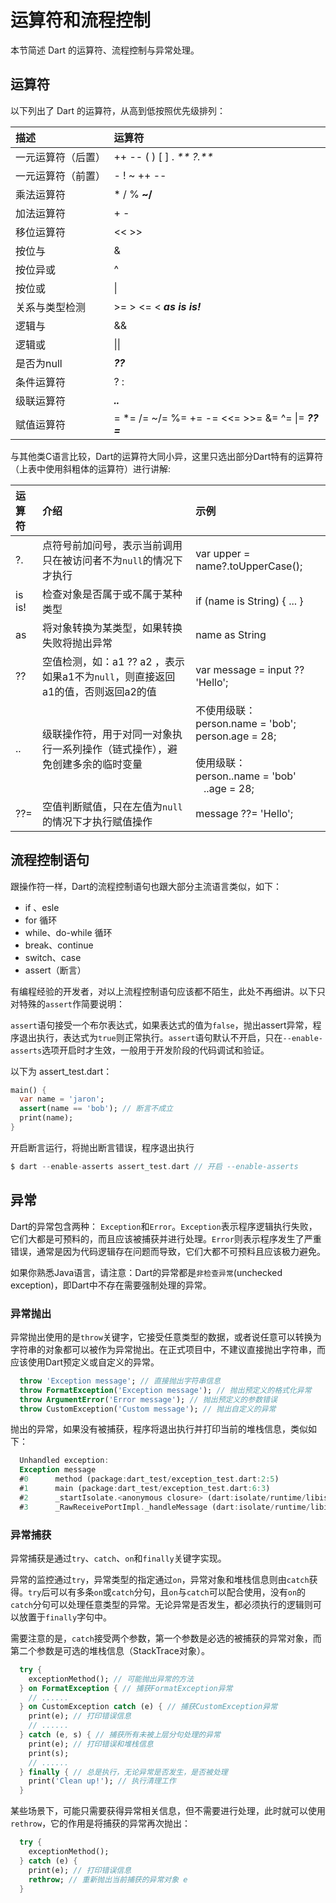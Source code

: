 # 运算符和流程控制

本节简述 Dart 的运算符、流程控制与异常处理。

## 运算符

以下列出了 Dart 的运算符，从高到低按照优先级排列：

| 描述 | 运算符 |
| :--- | :--- |
| 一元运算符（后置） | ++   --   \( \)   \[ \]   .   _** ?.**_ |
| 一元运算符（前置） | -   !   ~   ++   -- |
| 乘法运算符 | \*   /   %   **~/** |
| 加法运算符 | +   - |
| 移位运算符 | &lt;&lt;   &gt;&gt; |
| 按位与 | & |
| 按位异或 | ^ |
| 按位或 | &#124; |
| 关系与类型检测 | &gt;=   &gt;   &lt;=   &lt;   _**as   is   is!**_ |
| 逻辑与 | && |
| 逻辑或 | &#124;&#124; |
| 是否为null | _**??**_ |
| 条件运算符 | ? : |
| 级联运算符 | _**..**_ |
| 赋值运算符 | = \*= /= ~/= %= += -= &lt;&lt;= &gt;&gt;= &= ^= &#124;= _**??=**_ |

与其他类C语言比较，Dart的运算符大同小异，这里只选出部分Dart特有的运算符（上表中使用斜粗体的运算符）进行讲解:

| 运算符 | 介绍 | 示例 |
| :--- | :--- | :--- |
| ?. | 点符号前加问号，表示当前调用只在被访问者不为`null`的情况下才执行 | var upper = name?.toUpperCase\(\); |
| is  is! | 检查对象是否属于或不属于某种类型 | if \(name is String\) { ... } |
| as | 将对象转换为某类型，如果转换失败将抛出异常 | name as String |
| ?? | 空值检测，如：a1 ?? a2 ，表示如果a1不为`null`，则直接返回a1的值，否则返回a2的值 | var message = input ?? 'Hello'; |
| .. | 级联操作符，用于对同一对象执行一系列操作（链式操作），避免创建多余的临时变量 | 不使用级联：<br>person.name = 'bob';<br>person.age = 28; <br> <br>使用级联：<br> person..name = 'bob' <br> &nbsp;&nbsp; ..age = 28; |
| ??= | 空值判断赋值，只在左值为`null`的情况下才执行赋值操作 | message ??= 'Hello'; |

## 流程控制语句

跟操作符一样，Dart的流程控制语句也跟大部分主流语言类似，如下：

* if 、esle
* for 循环
* while、do-while 循环
* break、continue
* switch、case
* assert（断言）

有编程经验的开发者，对以上流程控制语句应该都不陌生，此处不再细讲。以下只对特殊的`assert`作简要说明：

`assert`语句接受一个布尔表达式，如果表达式的值为`false`，抛出assert异常，程序退出执行，表达式为`true`则正常执行。`assert`语句默认不开启，只在`--enable-asserts`选项开启时才生效，一般用于开发阶段的代码调试和验证。

以下为 assert_test.dart：
```dart
main() {
  var name = 'jaron';
  assert(name == 'bob'); // 断言不成立
  print(name);
}
```

开启断言运行，将抛出断言错误，程序退出执行

```dart
$ dart --enable-asserts assert_test.dart // 开启 --enable-asserts
```

## 异常

Dart的异常包含两种： `Exception`和`Error`。`Exception`表示程序逻辑执行失败，它们大都是可预料的，而且应该被捕获并进行处理。`Error`则表示程序发生了严重错误，通常是因为代码逻辑存在问题而导致，它们大都不可预料且应该极力避免。

如果你熟悉Java语言，请注意：Dart的异常都是`非检查异常`(unchecked exception)，即Dart中不存在需要强制处理的异常。

### 异常抛出
异常抛出使用的是`throw`关键字，它接受任意类型的数据，或者说任意可以转换为字符串的对象都可以被作为异常抛出。在正式项目中，不建议直接抛出字符串，而应该使用Dart预定义或自定义的异常。

```dart
  throw 'Exception message'; // 直接抛出字符串信息
  throw FormatException('Exception message'); // 抛出预定义的格式化异常
  throw ArgumentError('Error message'); // 抛出预定义的参数错误
  throw CustomException('Custom message'); // 抛出自定义的异常
```

抛出的异常，如果没有被捕获，程序将退出执行并打印当前的堆栈信息，类似如下：

```dart
  Unhandled exception:
  Exception message
  #0      method (package:dart_test/exception_test.dart:2:5)
  #1      main (package:dart_test/exception_test.dart:6:3)
  #2      _startIsolate.<anonymous closure> (dart:isolate/runtime/libisolate_patch.dart:287:32)
  #3      _RawReceivePortImpl._handleMessage (dart:isolate/runtime/libisolate_patch.dart:171:12)
```

### 异常捕获
异常捕获是通过`try`、`catch`、`on`和`finally`关键字实现。

异常的监控通过`try`，异常类型的指定通过`on`，异常对象和堆栈信息则由`catch`获得。`try`后可以有多条`on`或`catch`分句，且`on`与`catch`可以配合使用，没有`on`的`catch`分句可以处理任意类型的异常。无论异常是否发生，都必须执行的逻辑则可以放置于`finally`字句中。

需要注意的是，`catch`接受两个参数，第一个参数是必选的被捕获的异常对象，而第二个参数是可选的堆栈信息（StackTrace对象）。


```dart
  try {
    exceptionMethod(); // 可能抛出异常的方法
  } on FormatException { // 捕获FormatException异常
    // ......
  } on CustomException catch (e) { // 捕获CustomException异常
    print(e); // 打印错误信息
    // ......
  } catch (e, s) { // 捕获所有未被上层分句处理的异常
    print(e); // 打印错误和堆栈信息
    print(s);
    // ......
  } finally { // 总是执行，无论异常是否发生，是否被处理
    print('Clean up!'); // 执行清理工作
  }
```

某些场景下，可能只需要获得异常相关信息，但不需要进行处理，此时就可以使用`rethrow`，它的作用是将捕获的异常再次抛出：

```dart
  try {
    exceptionMethod();
  } catch (e) {
    print(e); // 打印错误信息
    rethrow; // 重新抛出当前捕获的异常对象 e
  }
```
